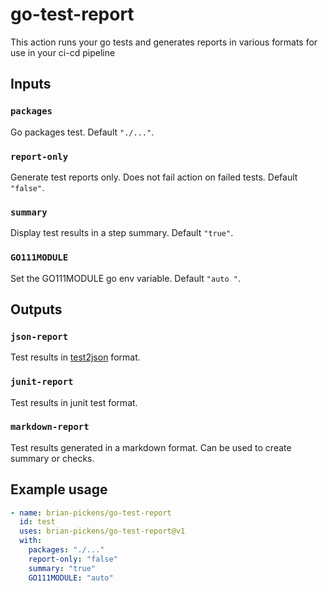 # go-test-report

This action runs your go tests and generates reports in various formats for use in your ci-cd pipeline

## Inputs

### `packages`

Go packages test. Default `"./..."`.

### `report-only`

Generate test reports only. Does not fail action on failed tests. Default `"false"`.

### `summary`

Display test results in a step summary. Default `"true"`.

### `GO111MODULE`

Set the GO111MODULE go env variable. Default `"auto "`.

## Outputs

### `json-report`

Test results in [test2json](https://pkg.go.dev/cmd/test2json) format.

### `junit-report`

Test results in junit test format.

### `markdown-report`

Test results generated in a markdown format. Can be used to create summary or checks.

## Example usage

``` yaml
- name: brian-pickens/go-test-report
  id: test
  uses: brian-pickens/go-test-report@v1
  with:
    packages: "./..."
    report-only: "false"
    summary: "true"
    GO111MODULE: "auto"
```